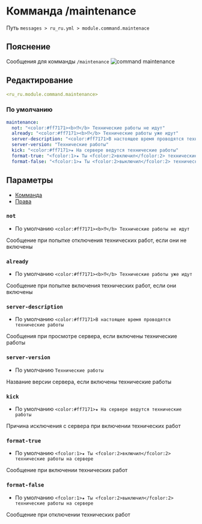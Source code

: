 # Комманда /maintenance
Путь `messages > ru_ru.yml > module.command.maintenace`

## Пояснение
Сообщения для комманды `/maintenance`
![command maintenance](/commandmaintenance.png)

## Редактирование
```yaml
<ru_ru.module.command.maintenance>
```

### По умолчанию
```yaml
maintenance:
  not: "<color:#ff7171><b>⁉</b> Технические работы не идут"
  already: "<color:#ff7171><b>⁉</b> Технические работы уже идут"
  server-description: "<color:#ff7171>В настоящее время проводятся технические работы"
  server-version: "Технические работы"
  kick: "<color:#ff7171>★ На сервере ведутся технические работы"
  format-true: "<fcolor:1>★ Ты <fcolor:2>включил</fcolor:2> технические работы на сервере"
  format-false: "<fcolor:1>★ Ты <fcolor:2>выключил</fcolor:2> технические работы на сервере"
```

## Параметры

- [Комманда](/en/commands/module/command/maintenance/)
- [Права](/en/permissions/module/command/maintenance/)

### `not`
- По умолчанию `<color:#ff7171><b>⁉</b> Технические работы не идут`

Сообщение при попытке отключения технических работ, если они не включены

### `already`
- По умолчанию `<color:#ff7171><b>⁉</b> Технические работы уже идут`

Сообщение при попытке включения технических работ, если они включены

### `server-description`
- По умолчанию `<color:#ff7171>В настоящее время проводятся технические работы`

Сообщения при просмотре сервера, если включены технические работы

### `server-version`
- По умолчанию `Технические работы`

Название версии сервера, если включены технические работы

### `kick`
- По умолчанию `<color:#ff7171>★ На сервере ведутся технические работы`

Причина исключения с сервера при включении технических работ

### `format-true`
- По умолчанию `<fcolor:1>★ Ты <fcolor:2>включил</fcolor:2> технические работы на сервере`

Сообщение при включении технических работ

### `format-false`
- По умолчанию `<fcolor:1>★ Ты <fcolor:2>выключил</fcolor:2> технические работы на сервере`

Сообщение при отключении технических работ